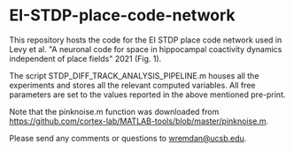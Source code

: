 # EI-STDP-place-code-network
This repository hosts the code for the EI STDP place code network used in Levy et al. "A neuronal code for space in hippocampal coactivity dynamics independent of place fields"  2021 (Fig. 1).

The script STDP_DIFF_TRACK_ANALYSIS_PIPELINE.m houses all the experiments and stores all the relevant computed variables. All free parameters are set to the values reported in the above mentioned pre-print. 

Note that the pinknoise.m function was downloaded from https://github.com/cortex-lab/MATLAB-tools/blob/master/pinknoise.m. 

Please send any comments or questions to wremdan@ucsb.edu. 

